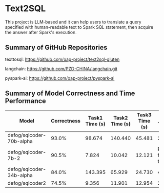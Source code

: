 # Text2SQL

This project is LLM-based and it can help users to translate a query specified with human-readable text to Spark SQL statement,
then acquire the answer after Spark's execution.

## Summary of GitHub Repositories

texttosql: https://github.com/oap-project/text2sql-gluten

langchain: https://github.com/PZD-CHINA/langchain.git

pyspark-ai: https://github.com/oap-project/pyspark-ai

## Summary of Model Correctness and Time Performance
| Model                    | Correctness | Task1 Time (s) | Task2 Time (s) | Task3 Time (s) | Task4 Time (s)       |
| ------------------------ | ----------- | -------------- | -------------- | -------------- | -------------------- |
| defog/sqlcoder-70b-alpha | 93.0%       | 98.674         | 140.440        | 45.481         | 223.176              |
| defog/sqlcoder-7b-2      | 90.5%       | 7.824          | 10.042         | 12.121         | Retry failed 3 times |
| defog/sqlcoder-34b-alpha | 84.0%       | 143.395        | 65.929         | 24.730         | 48.097               |
| defog/sqlcoder2          | 74.5%       | 9.356          | 11.901         | 12.954         | 25.270               |
